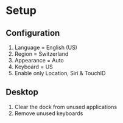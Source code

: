 # Setup

## Configuration

1. Language = English (US)
2. Region = Switzerland
3. Appearance = Auto
4. Keyboard = US
5. Enable only Location, Siri & TouchID

## Desktop

1. Clear the dock from unused applications
2. Remove unused keyboards
